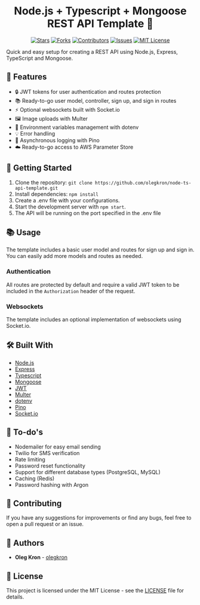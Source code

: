 <h1 align="center">Node.js + Typescript + Mongoose REST API Template 🚀</h1> <div align="center">

[![Stars](https://img.shields.io/github/stars/olegkron/node-ts-api-template.svg?style=social)](https://github.com/olegkron/node-ts-api-template/stargazers) [![Forks](https://img.shields.io/github/forks/olegkron/node-ts-api-template.svg?style=social)](https://github.com/olegkron/node-ts-api-template/network/members) [![Contributors](https://img.shields.io/github/contributors/olegkron/node-ts-api-template.svg)](https://github.com/olegkron/node-ts-api-template/graphs/contributors) [![Issues](https://img.shields.io/github/issues/olegkron/node-ts-api-template.svg)](https://github.com/olegkron/node-ts-api-template/issues) [![MIT License](https://img.shields.io/github/license/olegkron/node-ts-api-template.svg)](https://github.com/olegkron/node-ts-api-template/blob/main/LICENSE)

</div>

Quick and easy setup for creating a REST API using Node.js, Express, TypeScript and Mongoose.

## 🌟 Features

- 🔒 JWT tokens for user authentication and routes protection
- 📚 Ready-to-go user model, controller, sign up, and sign in routes
- ⚡ Optional websockets built with Socket.io
- 🖼️ Image uploads with Multer
- 🔧 Environment variables management with dotenv
- 💡 Error handling
- 📝 Asynchronous logging with Pino
- ☁️ Ready-to-go access to AWS Parameter Store

## 🚀 Getting Started

1. Clone the repository: `git clone https://github.com/olegkron/node-ts-api-template.git`
2. Install dependencies: `npm install`
3. Create a .env file with your configurations.
4. Start the development server with `npm start`.
5. The API will be running on the port specified in the .env file

## 📚 Usage

The template includes a basic user model and routes for sign up and sign in. You can easily add more models and routes as needed.

### Authentication

All routes are protected by default and require a valid JWT token to be included in the `Authorization` header of the request.

### Websockets

The template includes an optional implementation of websockets using Socket.io.

## 🛠️ Built With

- [Node.js](https://nodejs.org/)
- [Express](https://expressjs.com/)
- [Typescript](https://www.typescriptlang.org/)
- [Mongoose](https://mongoosejs.com/)
- [JWT](https://jwt.io/)
- [Multer](https://www.npmjs.com/package/multer)
- [dotenv](https://www.npmjs.com/package/dotenv)
- [Pino](https://getpino.io/)
- [Socket.io](https://socket.io/)

## 📝 To-do's

- Nodemailer for easy email sending
- Twilio for SMS verification
- Rate limiting
- Password reset functionality
- Support for different database types (PostgreSQL, MySQL)
- Caching (Redis)
- Password hashing with Argon

## 🙌 Contributing

If you have any suggestions for improvements or find any bugs, feel free to open a pull request or an issue.

## 👥 Authors

- **Oleg Kron** - [olegkron](https://github.com/olegkron)

## 📄 License

This project is licensed under the MIT License - see the [LICENSE](https://github.com/olegkron/node-ts-api-template/blob/master/LICENSE) file for details.
